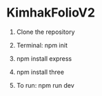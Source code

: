 # KimhakFolioV2

1. Clone the repository

2. Terminal: npm init

3. npm install express

4. npm install three

5. To run: npm run dev
